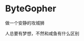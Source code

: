 # ByteGopher



做一个安静的攻城狮





人总要有梦想，不然和咸鱼有什么区别



















































